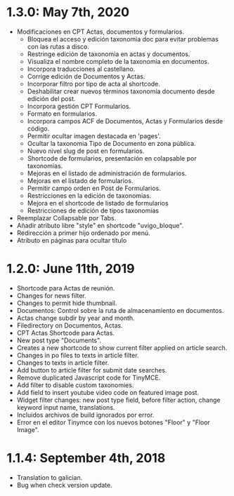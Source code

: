 
# 1.3.0: May 7th, 2020

* Modificaciones en CPT Actas, documentos y formularios.
  * Bloquea el acceso y edición taxonomia doc para evitar problemas con las rutas a disco.
  * Restringe edición de taxonomia en actas y documentos.
  * Visualiza el nombre completo de la taxonomia en documentos.
  * Incorpora traducciones al castellano.
  * Corrige edición de Documentos y Actas.
  * Incorporar filtro por tipo de acta al shortcode.
  * Deshabilitar crear nuevos términos taxonomía documento desde edición del post.
  * Incorpora gestión CPT Formularios.
  * Formato en formularios.
  * Incorpora campos ACF de Documentos, Actas y Formularios desde código.
  * Permitir ocultar imagen destacada en 'pages'.
  * Ocultar la taxonomia Tipo de Documento en zona pública.
  * Nuevo nivel slug de post en formularios.
  * Shortcode de formularios, presentación en colapsable por taxonomias.
  * Mejoras en el listado de administración de formularios.
  * Mejoras en el listado de formularios.
  * Permitir campo orden en Post de Formularios.
  * Restricciones en la edición de taxonomias.
  * Mejora en el shortcode de listado de formularios
  * Restricciones de edición de tipos taxonomias
* Reemplazar Collapsable por Tabs.
* Añadir atributo libre "style" en shortcode "uvigo_bloque".
* Redirección a primer hijo ordenado por menú.
* Atributo en páginas para ocultar título

# 1.2.0: June 11th, 2019

* Shortcode para Actas de reunión.
* Changes for news filter.
* Changes to permit hide thumbnail.
* Documentos: Control sobre la ruta de almacenamiento en documentos.
* Actas change subdir by year and month.
* Filedirectory on Documentos, Actas.
* CPT Actas Shortcode para Actas.
* New post type "Documents".
* Creates a new shortcode to show current filter applied on article search.
* Changes in po files to texts in article filter.
* Changes to texts in article filter.
* Add button to article filter for submit date searches.
* Remove duplicated Javascript code for TinyMCE.
* Add filter to disable custom taxonomies.
* Add field to insert youtube video code on featured image post.
* Widget filter changes: new post type field, before filter action, change keyword input name, translations.
* Incluidos archivos de build ignorados por error.
* Error en el editor Tinymce con los nuevos botones "Floor" y "Floor Image".

# 1.1.4: September 4th, 2018

* Translation to galician.
* Bug when check version update.
